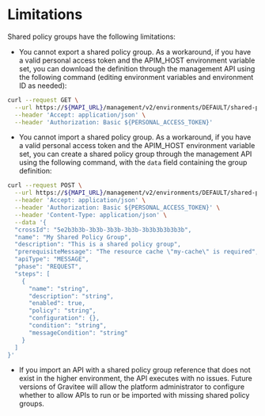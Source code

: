 # Limitations

Shared policy groups have the following limitations:

* You cannot export a shared policy group. As a workaround, if you have a valid personal access token and the APIM\_HOST environment variable set, you can download the definition through the management API using the following command (editing environment variables and environment ID as needed):

```bash
curl --request GET \
  --url https://${MAPI_URL}/management/v2/environments/DEFAULT/shared-policy-groups/${GROUP_ID} \
  --header 'Accept: application/json' \
  --header 'Authorization: Basic ${PERSONAL_ACCESS_TOKEN}'

```

* You cannot import a shared policy group. As a workaround,  if you have a valid personal access token and the APIM\_HOST environment variable set, you can create a shared policy group through the management API using the following command, with the `data` field containing the group definition:

```bash
curl --request POST \
  --url https://${MAPI_URL}/management/v2/environments/DEFAULT/shared-policy-groups \
  --header 'Accept: application/json' \
  --header 'Authorization: Basic ${PERSONAL_ACCESS_TOKEN}' \
  --header 'Content-Type: application/json' \
  --data '{
  "crossId": "5e2b3b3b-3b3b-3b3b-3b3b-3b3b3b3b3b3b",
  "name": "My Shared Policy Group",
  "description": "This is a shared policy group",
  "prerequisiteMessage": "The resource cache \"my-cache\" is required",
  "apiType": "MESSAGE",
  "phase": "REQUEST",
  "steps": [
    {
      "name": "string",
      "description": "string",
      "enabled": true,
      "policy": "string",
      "configuration": {},
      "condition": "string",
      "messageCondition": "string"
    }
  ]
}'
```

* If you import an API with a shared policy group reference that does not exist in the higher environment, the API executes with no issues. Future versions of Gravitee will allow the platform administrator to configure whether to allow APIs to run or be imported with missing shared policy groups.
